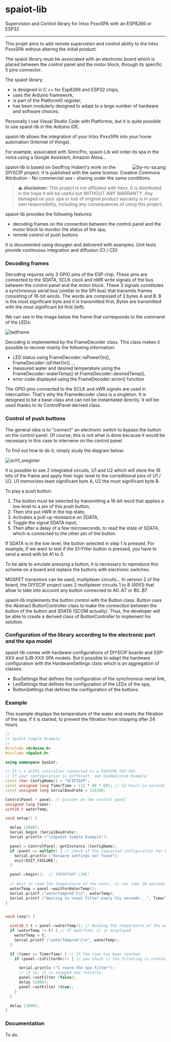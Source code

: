 # spaiot-lib
Supervision and Control library for Intxx PxxxSPA with an ESP8266 or ESP32

---

This projet aims to add remote supervision and control ability to the Intxx PxxxSPA without altering the initial product. 

The spaiot library must be associated with an electronic board which is placed between the control panel and the motor block, through its specific 5 pins connector.

The spaiot library:  
- is designed in C ++ for Esp8266 and ESP32 chips,  
- uses the Arduino framework,  
- is part of the PlatformIO register,  
- has been modularly designed to adapt to a large number of hardware and software choices.

Personally I use Visual Studio Code with Platformio, but it is quite possible to use spaiot-lib in the Arduino IDE.

spaiot-lib allows the integration of your Intxx PxxxSPA into your home automation (Internet of things).

For example, associated with SinricPro, spaiot-Lib will order its spa in the voice using a Google Assistant, Amazon Alexa...

<a href="https://creativecommons.org/licenses/by-nc-sa/4.0/">
  <img src="https://raw.githubusercontent.com/epsilonrt/spaiot-lib/master/docs/images/by-nc-sa-small.png" alt="by-nc-sa.png" align="right" valign="top">
</a>

spaiot-lib is based on Geoffroy Hubert's work on the DIYSCIP project. 
It is published with the same license: Creative Commons Attribution - No commercial use - sharing under the same conditions.

> :warning: **disclaimer:** This project is not affiliated with Intxx. 
It is distributed in the hope it will be useful but WITHOUT ANY WARRANTY. 
Any damaged on your spa or lost of original product warranty is in your own responsibility, including any consequences of using this project.

spaiot-lib provides the following features:  
- decoding frames on the connection between the control panel and the motor block to monitor the status of the spa,  
- remote control of push buttons

It is documented using doxygen and delivered with examples. Unit tests provide continuous integration and diffusion (CI / CD)

### Decoding frames

Decoding requires only 3 GPIO pins of the ESP chip. These pins are connected to the SDATA, SCLK clock and nWR write signals of the bus between the control panel and the motor block.
These 3 signals constitutes a synchronous serial bus (similar to the SPI bus) that transmits frames consisting of 16-bit words.
The words are composed of 2 bytes A and B. B is the most significant byte and it is transmitted first. Bytes are transmitted with the most significant bit first (left).

We can see in the image below the frame that corresponds to the command of the LEDs:

![ledframe](https://raw.githubusercontent.com/epsilonrt/spaiot-lib/master/docs/images/ledframe.png)

Decoding is implemented by the FrameDecoder class. This class makes it possible to recover mainly the following information:
- LED status using FrameDecoder::isPowerOn(), FrameDecoder::isFilterOn() ...
- measured water and desired temperature using the FrameDecoder::waterTemp() et FrameDecoder::desiredTemp(),
- error code displayed using the FrameDecoder::error() function

The GPIO pins connected to the SCLK and nWR signals are used in interruption. That's why the Framedecoder class is a singleton.
It is designed to be a base class and can not be instantiated directly. It will be used thanks to its ControlPanel derived class.

### Control of push buttons

The general idea is to "connect" an electronic switch to bypass the button on the control panel.
Of course, this is not what is done because it would be necessary in this case to intervene on the control panel.

To find out how to do it, simply study the diagram below:

![sch1_sregister](https://raw.githubusercontent.com/epsilonrt/spaiot-lib/master/docs/images/sch1_sregister.png)

It is possible to see 2 integrated circuits, U1 and U2 which will store the 16 bits of the frame and apply their logic level to the correditional pins of U1 / U2.
U1 memorizes least significant byte A, U2 the most significant byte B.

To play a push button:
1. The button must be selected by transmitting a 16-bit word that applies a low level to a pin of this push button,
2. Then she put nWR in the top state,
3. Activates a pull-up resistance on SDATA,
4. Toggle the signal SDATA input,
5. Then after a delay of a few microseconds, to read the state of SDATA, which is connected to the other pin of the button.
    
If SDATA is in the low level, the button selected in step 1 is pressed.
For example, if we want to test if the S1-Filter button is pressed, you have to send a word with bit A1 to 0.

To be able to emulate pressing a button, it is necessary to reproduce this scheme on a board and replace the buttons with electronic switches.

MOSFET transistors can be used, multiplexer circuits...
In version 2 of the board, the DIYSCIP project uses 2 multiplexer circuits 1 to 8 (4051) that allow to take into account any button connected to A0..A7 or B0..B7

spaiot-lib implements the button control with the Button class.
Button uses the Abstract ButtonController class to make the connection between the button of the button and SDATA (SCOM actually).
Thus, the developer will be able to create a derived class of ButtonController to implement his solution.

### Configuration of the library according to the electronic part and the spa model

spaiot-lib comes with hardware configurations of DIYSCIP boards and SSP-XXX and SJB-XXX SPA models.
But it possible to adapt the hardware configuration with the HardwareSettings class which is an aggregation of classes:
- BusSettings that defines the configuration of the synchronous serial link,
- LedSettings that defines the configuration of the LEDs of the spa,
- ButtonSettings that defines the configuration of the buttons.

### Example

This example displays the temperature of the water and resets the filtration of the spa, if it is started, to prevent the filtration from stopping after 24 hours.

```cpp
//
// SpaIot Simple Example
//
#include <Arduino.h>
#include <SpaIot.h>

using namespace SpaIot;

// It's a SCIP2 controller connected to a PXXXSPA SSP-XXX
// If your configuration is different, see SpaHwCustom Example
const char ConfigName[] = "SCIP2SSP"; 
const unsigned long TimerTime = (12 * 60 * 60); // 12 hours in seconds
const unsigned long SerialBaudrate = 115200;

ControlPanel * panel; // pointer on the control panel
unsigned long timer;
uint16_t waterTemp;

void setup() {

  delay (2000);
  Serial.begin (SerialBaudrate);
  Serial.println ("\nSpaIot Simple Example");

  panel = ControlPanel::getInstance (ConfigName);
  if (panel == nullptr) { // check if the requested configuration has been found
    Serial.println ("Harware settings not found");
    exit(EXIT_FAILURE);
  }

  panel->begin();  // IMPORTANT LINE!
  
  // Wait to read the temperature of the water, it can take 20 seconds ...
  waterTemp = panel->waitForWaterTemp();
  Serial.printf ("waterTemp=%d'C\n", waterTemp);
  Serial.printf ("Waiting to reset filter every %lu seconds...", TimerTime);
}


void loop() {

  uint16_t t = panel->waterTemp(); // Reading the temperature of the water
  if (waterTemp != t) { // If modified, it is displayed
    waterTemp = t;
    Serial.printf ("waterTemp=%d'C\n", waterTemp);
  }

  if (timer >= TimerTime) { // If the time has been reached, 
    if (panel->isFilterOn()) { // you check if the filtering is running, 

      Serial.println ("I rearm the spa filter");
      // if so, it is stopped and restarts.
      panel->setFilter (false);
      delay (1000);
      panel->setFilter (true);
    }
  }

  delay (1000);
}
```

### Documentation

To do.
